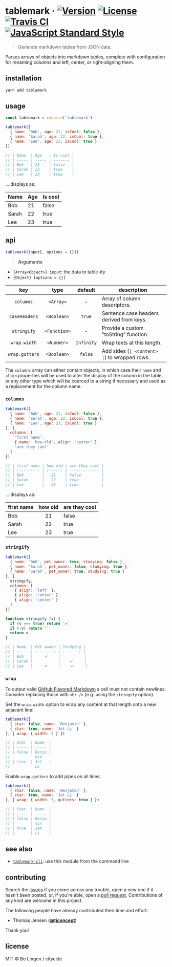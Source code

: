# tablemark &middot; [![Version](https://flat.badgen.net/npm/v/tablemark)](https://www.npmjs.com/package/tablemark) [![License](https://flat.badgen.net/npm/license/tablemark)](https://www.npmjs.com/package/tablemark) [![Travis CI](https://flat.badgen.net/travis/citycide/tablemark)](https://travis-ci.org/citycide/tablemark) [![JavaScript Standard Style](https://flat.badgen.net/badge/code%20style/standard/green)](https://standardjs.com)

> Generate markdown tables from JSON data.

Parses arrays of objects into markdown tables, complete with configuration
for renaming columns and left, center, or right-aligning them.

## installation

```sh
yarn add tablemark
```

## usage

```js
const tablemark = require('tablemark')
```

```js
tablemark([
  { name: 'Bob', age: 21, isCool: false },
  { name: 'Sarah', age: 22, isCool: true },
  { name: 'Lee', age: 23, isCool: true }
])

// | Name  | Age   | Is cool |
// | ----- | ----- | ------- |
// | Bob   | 21    | false   |
// | Sarah | 22    | true    |
// | Lee   | 23    | true    |
```

... displays as:

| Name  | Age   | Is cool |
| ----- | ----- | ------- |
| Bob   | 21    | false   |
| Sarah | 22    | true    |
| Lee   | 23    | true    |

## api

```js
tablemark(input[, options = {}])
```

> **Arguments**

- `{Array<Object>} input`: the data to table-ify
- `{Object} [options = {}]`

| key            | type         | default    | description                                    |
| :------------: | :----------: | :--------: | ---------------------------------------------- |
| `columns`      | `<Array>`    | -          | Array of column descriptors.                   |
| `caseHeaders`  | `<Boolean>`  | `true`     | Sentence case headers derived from keys.       |
| `stringify`    | `<Function>` | -          | Provide a custom "toString" function.          |
| `wrap.width`   | `<Number>`   | `Infinity` | Wrap texts at this length.                     |
| `wrap.gutters` | `<Boolean>`  | `false`    | Add sides (`\| <content> \|`) to wrapped rows. |

The `columns` array can either contain objects, in which case their
`name` and `align` properties will be used to alter the display of
the column in the table, or any other type which will be coerced
to a string if necessary and used as a replacement for the column
name.

### `columns`

```js
tablemark([
  { name: 'Bob', age: 21, isCool: false },
  { name: 'Sarah', age: 22, isCool: true },
  { name: 'Lee', age: 23, isCool: true }
], {
  columns: [
    'first name',
    { name: 'how old', align: 'center' },
    'are they cool'
  ]
})

// | first name | how old | are they cool |
// | ---------- | :-----: | ------------- |
// | Bob        |   21    | false         |
// | Sarah      |   22    | true          |
// | Lee        |   23    | true          |
```

... displays as:

| first name | how old | are they cool |
| ---------- | :-----: | ------------- |
| Bob        |   21    | false         |
| Sarah      |   22    | true          |
| Lee        |   23    | true          |

### `stringify`

```js
tablemark([
  { name: 'Bob', pet_owner: true, studying: false },
  { name: 'Sarah', pet_owner: false, studying: true },
  { name: 'Sarah', pet_owner: true, studying: true }
], {
  stringify,
  columns: [
    { align: 'left' },
    { align: 'center' },
    { align: 'center' }
  ]
})

function stringify (v) {
  if (v === true) return '✔'
  if (!v) return ''
  return v
}

// | Name  | Pet owner | Studying |
// | :---- | :-------: | :------: |
// | Bob   |     ✔︎     |          |
// | Sarah |           |    ✔     |
// | Lee   |     ✔     |    ✔     |
```

### `wrap`

To output valid [GitHub Flavored Markdown](https://github.github.com/gfm/) a
cell must not contain newlines. Consider replacing those with `<br />` (e.g.
using the `stringify` option).

Set the `wrap.width` option to wrap any content at that length onto a new
adjacent line:

```js
tablemark([
  { star: false, name: 'Benjamin' },
  { star: true, name: 'Jet Li' }
], { wrap: { width: 5 } })

// | Star  | Name  |
// | ----- | ----- |
// | false | Benja |
//           min
// | true  | Jet   |
//           Li
```

Enable `wrap.gutters` to add pipes on all lines:

```js
tablemark([
  { star: false, name: 'Benjamin' },
  { star: true, name: 'Jet Li' }
], { wrap: { width: 5, gutters: true } })

// | Star  | Name  |
// | ----- | ----- |
// | false | Benja |
// |       | min   |
// | true  | Jet   |
// |       | Li    |
```

## see also

- [`tablemark-cli`](https://github.com/citycide/tablemark-cli): use this module from the command line

## contributing

Search the [issues](https://github.com/citycide/tablemark) if you come
across any trouble, open a new one if it hasn't been posted, or, if you're
able, open a [pull request](https://help.github.com/articles/about-pull-requests/).
Contributions of any kind are welcome in this project.

The following people have already contributed their time and effort:

* Thomas Jensen (**[@tjconcept](https://github.com/tjconcept)**)

Thank you!

## license

MIT © Bo Lingen / citycide

